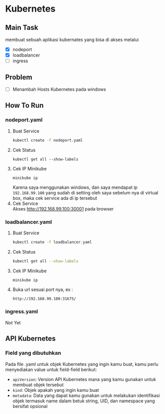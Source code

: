 # Kubernetes
## Main Task
membuat sebuah aplikasi kubernates yang bisa di akses melalui
- [x] nodeport
- [x] loadbalancer
- [ ] ingress
## Problem
- [ ] Menambah Hosts Kubernetes pada windows

## How To Run
### nodeport.yaml
1. Buat Service
    ```bash
    kubectl create -f nodeport.yaml
    ```
2. Cek Status
    ```
    kubectl get all --show-labels
    ```
3. Cek IP Minikube
    ```
    minikube ip
    ```
    Karena saya menggunakan windows, dan saya mendapat ip `192.168.99.100` yang sudah di setting oleh saya sebelum nya di virtual box, maka cek service ada di ip tersebut
4. Cek Service\
Akses http://192.168.99.100:30001 pada browser

### loadbalancer.yaml
1. Buat Service
    ```bash
    kubectl create -f loadbalancer.yaml
    ```
2. Cek Status
    ```bash
    kubectl get all --show-labels
    ```
3. Cek IP Minikube
    ```
    minikube ip
    ```
4. Buka url sesuai port nya, ex :
    ```bash
    http://192.168.99.100:31675/
    ```

### ingress.yaml
Not Yet

## API Kubernetes
### Field yang dibutuhkan
Pada file .yaml untuk objek Kubernetes yang ingin kamu buat, kamu perlu menyediakan value untuk field-field berikut:
- `apiVersion`:  Version API Kubernetes mana yang kamu gunakan untuk membuat objek tersebut
- `kind`: Objek apakah yang ingin kamu buat
- `metadata`: Data yang dapat kamu gunakan untuk melakukan identifikasi objek termasuk name dalam betuk string, UID, dan namespace yang bersifat opsional
